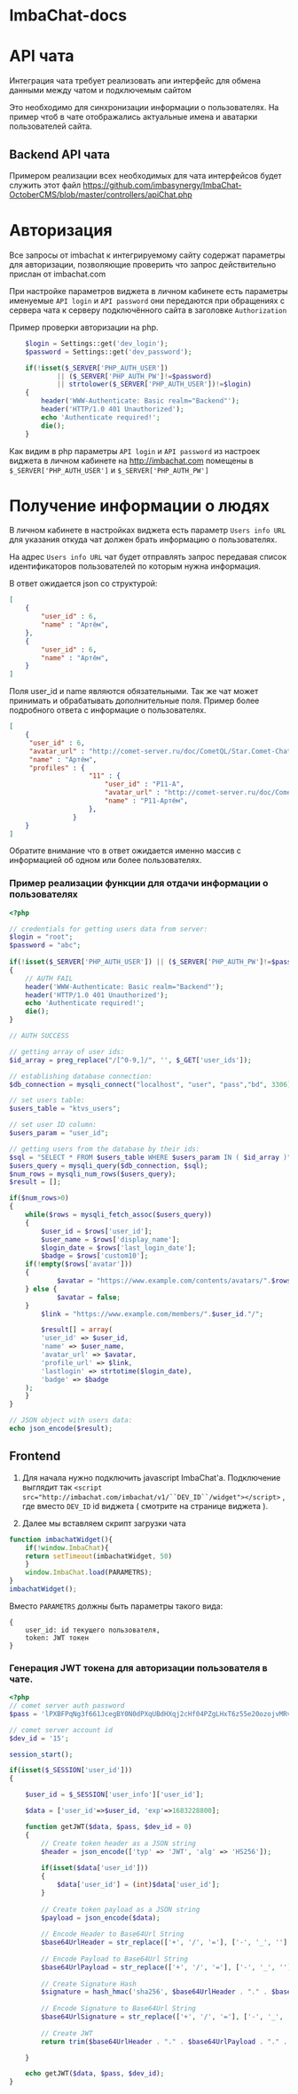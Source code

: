 # ImbaChat-docs


# API чата

Интеграция чата требует реализовать апи интерфейс для обмена данными между чатом и подключемым сайтом

Это необходимо для синхронизации информации о пользователях. На пример чтоб в чате отображались актуальные имена и аватарки пользователей сайта.


## Backend API чата

Примером реализации всех необходимых для чата интерфейсов будет служить этот файл https://github.com/imbasynergy/ImbaChat-OctoberCMS/blob/master/controllers/apiChat.php

# Авторизация

Все запросы от imbachat к интегрируемому сайту содержат параметры для авторизации, позволяющие проверить что запрос действительно прислан от imbachat.com

При настройке параметров виджета в личном кабинете есть параметры именуемые `API login` и `API password` они передаются при обращениях с сервера чата к серверу подключённого сайта в заголовке `Authorization`

Пример проверки авторизации на php.
```php
    $login = Settings::get('dev_login');
    $password = Settings::get('dev_password');

    if(!isset($_SERVER['PHP_AUTH_USER'])
            || ($_SERVER['PHP_AUTH_PW']!=$password) 
            || strtolower($_SERVER['PHP_AUTH_USER'])!=$login)
    {
        header('WWW-Authenticate: Basic realm="Backend"');
        header('HTTP/1.0 401 Unauthorized');
        echo 'Authenticate required!';
        die();
    }
```

Как видим в php параметры `API login` и `API password` из настроек виджета в личном кабинете на http://imbachat.com помещены в `$_SERVER['PHP_AUTH_USER']` и `$_SERVER['PHP_AUTH_PW']`


# Получение информации о людях

В личном кабинете в настройках виджета есть параметр `Users info URL` для указания откуда чат должен брать информацию о пользователях.
 
На адрес `Users info URL` чат будет отправлять запрос передавая список идентификаторов пользователей по которым нужна информация.

В ответ ожидается json со структурой:
```json
[
    {
        "user_id" : 6,
        "name" : "Артём",
    },
    {
        "user_id" : 6,
        "name" : "Артём",
    }
]
```

Поля user_id и name являются обязательными. Так же чат может принимать и обрабатывать дополнительные поля. 
Пример более подробного ответа с информацие о пользователях.

```json
[
    {
     "user_id" : 6,
     "avatar_url" : "http://comet-server.ru/doc/CometQL/Star.Comet-Chat/img/avatar0.png",
     "name" : "Артём",
     "profiles" : {
                    "11" : {
                        "user_id" : "P11-A",
                        "avatar_url" : "http://comet-server.ru/doc/CometQL/Star.Comet-Chat/img/avatar0.png",
                        "name" : "P11-Артём",
                    },
                }
    }
]
```

Обратите внимание что в ответ ожидается именно массив с информацией об одном или более пользователях.

### Пример реализации функции для отдачи информации о пользователях

```php
<?php

// credentials for getting users data from server:
$login = "root";
$password = "abc";
 
if(!isset($_SERVER['PHP_AUTH_USER']) || ($_SERVER['PHP_AUTH_PW']!=$password) || strtolower($_SERVER['PHP_AUTH_USER'])!=$login)
{
    // AUTH FAIL
    header('WWW-Authenticate: Basic realm="Backend"');
    header('HTTP/1.0 401 Unauthorized');
    echo 'Authenticate required!';
    die();
}

// AUTH SUCCESS

// getting array of user ids:
$id_array = preg_replace("/[^0-9,]/", '', $_GET['user_ids']);

// establishing database connection:
$db_connection = mysqli_connect("localhost", "user", "pass","bd", 3306);

// set users table:
$users_table = "ktvs_users";

// set user ID column:
$users_param = "user_id";

// getting users from the database by their ids:
$sql = "SELECT * FROM $users_table WHERE $users_param IN ( $id_array )";
$users_query = mysqli_query($db_connection, $sql);
$num_rows = mysqli_num_rows($users_query);
$result = [];

if($num_rows>0)
{
    while($rows = mysqli_fetch_assoc($users_query))
    {
        $user_id = $rows['user_id'];
        $user_name = $rows['display_name'];
        $login_date = $rows['last_login_date'];
        $badge = $rows['custom10'];
	if(!empty($rows['avatar']))
	{
        	$avatar = "https://www.example.com/contents/avatars/".$rows['avatar'];
	} else {
        	$avatar = false;
	}
        $link = "https://www.example.com/members/".$user_id."/";

        $result[] = array(
		'user_id' => $user_id,
		'name' => $user_name,
		'avatar_url' => $avatar,
		'profile_url' => $link, 
		'lastlogin' => strtotime($login_date),
		'badge' => $badge
	);
    }
}

// JSON object with users data:
echo json_encode($result);
```

## Frontend

1. Для начала нужно подключить javascript ImbaChat'а. Подключение выглядит так `<script src="http://imbachat.com/imbachat/v1/``DEV_ID``/widget"></script>`
, где вместо `DEV_ID` id виджета ( смотрите на странице виджета ).

2. Далее мы вставляем скрипт загрузки чата
```javascript
function imbachatWidget(){
    if(!window.ImbaChat){
	return setTimeout(imbachatWidget, 50)
    }
    window.ImbaChat.load(PARAMETRS);
}
imbachatWidget();
```
Вместо `PARAMETRS` должны быть параметры такого вида:
```
{
	user_id: id текущего пользователя,
	token: JWT токен
}
```

### Генерация JWT токена для авторизации пользователя в чате.
```php
<?php
// comet server auth password
$pass = 'lPXBFPqNg3f661JcegBY0N0dPXqUBdHXqj2cHf04PZgLHxT6z55e20ozojvMRvB8';

// comet server account id
$dev_id = '15';

session_start();

if(isset($_SESSION['user_id']))
{

    $user_id = $_SESSION['user_info']['user_id'];

    $data = ['user_id'=>$user_id, 'exp'=>1683228800];

    function getJWT($data, $pass, $dev_id = 0)
    {
        // Create token header as a JSON string
        $header = json_encode(['typ' => 'JWT', 'alg' => 'HS256']);
        
        if(isset($data['user_id']))
        {
            $data['user_id'] = (int)$data['user_id'];
        }
        
        // Create token payload as a JSON string
        $payload = json_encode($data);
        
        // Encode Header to Base64Url String
        $base64UrlHeader = str_replace(['+', '/', '='], ['-', '_', ''], base64_encode($header));
        
        // Encode Payload to Base64Url String
        $base64UrlPayload = str_replace(['+', '/', '='], ['-', '_', ''], base64_encode($payload));
        
        // Create Signature Hash
        $signature = hash_hmac('sha256', $base64UrlHeader . "." . $base64UrlPayload, $pass.$dev_id, true);
        
        // Encode Signature to Base64Url String
        $base64UrlSignature = str_replace(['+', '/', '='], ['-', '_', ''], base64_encode($signature));
        
        // Create JWT
        return trim($base64UrlHeader . "." . $base64UrlPayload . "." . $base64UrlSignature);

    }

    echo getJWT($data, $pass, $dev_id);
}
```
